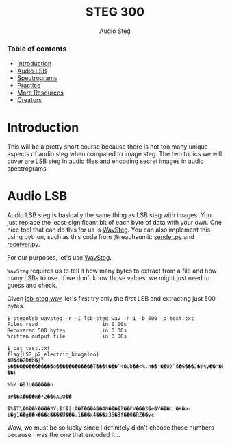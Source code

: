 <h1 align="center">STEG 300</h1>
  <p align="center">
     Audio Steg
  </p>

### Table of contents

- [Introduction](#introduction)
- [Audio LSB](#audio-lsb)
- [Spectrograms](#spectrograms)
- [Practice](#practice)
- [More Resources](#more-resources)
- [Creators](#creators)


# Introduction
This will be a pretty short course because there is not too many unique aspects of audio steg when compared to image steg. The two topics we will cover are LSB steg in audio files and encoding secret images in audio spectrograms

# Audio LSB
Audio LSB steg is basically the same thing as LSB steg with images. You just replace the least-significant bit of each byte of data with your own. One nice tool that can do this for us is [WavSteg](https://github.com/ragibson/Steganography#WavSteg). You can also implement this using python, such as this code from @reachsumit: [sender.py](https://gist.github.com/reachsumit/5376441d341bb5c8b361a2f3e0798993) and [receiver.py](https://gist.github.com/reachsumit/583c76ffd740e1a952d65da3c676931f).

For our purposes, let's use [WavSteg](https://github.com/ragibson/Steganography#WavSteg). 

`WavSteg` requires us to tell it how many bytes to extract from a file and how many LSBs to use. If we don't know those values, we might just need to guess and check.

Given [lsb-steg.wav](https://github.com/MasonCompetitiveCyber/ctf-courses/raw/main/Steg/STEG%20300/lsb-steg.wav), let's first try only the first LSB and extracting just 500 bytes.

```console
$ stegolsb wavsteg -r -i lsb-steg.wav -n 1 -b 500 -o test.txt         
Files read                     in 0.00s
Recovered 500 bytes            in 0.00s
Written output file            in 0.00s
```
```console
$ cat test.txt              
flag{LSB_p2_electric_boogaloo}
�H�d�2́D�ɓ�}̙" $��������������o������������T���t���`4�Ub��<%.n��'��U)`ճ�G���J�)%y��"����1��I˸[_%eKc�2J�X��k��lc�M�p'     ��T
                                                                                                                          %%Y.�9JL������n
                                                                                                                                         3P��X����W�*2��6AGQ��
                                                                                                                                                              �%�T\�O��k����3Ƴ;�f�|!Ã�T���A��40����Z��CV���3�e�Y���o:�K�a-i�g1��g��<���e����U���.1���x4���z35�3f��0�RZ��yc                 
```

Wow, we must be so lucky since I definitely didn't choose those numbers because I was the one that encoded it...